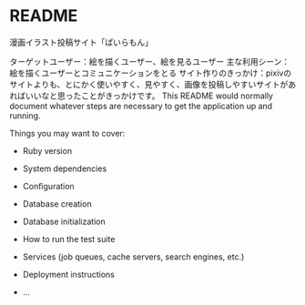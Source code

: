 # README

漫画イラスト投稿サイト「ぱいらもん」

ターゲットユーザー：絵を描くユーザー、絵を見るユーザー
主な利用シーン：絵を描くユーザーとコミュニケーションをとる
サイト作りのきっかけ：pixivのサイトよりも、とにかく使いやすく、見やすく、画像を投稿しやすいサイトがあればいいなと思ったことがきっかけです。
This README would normally document whatever steps are necessary to get the
application up and running.

Things you may want to cover:

* Ruby version

* System dependencies

* Configuration

* Database creation

* Database initialization

* How to run the test suite

* Services (job queues, cache servers, search engines, etc.)

* Deployment instructions

* ...

